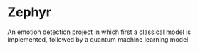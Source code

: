 # Zephyr
An emotion detection project in which first a classical model is implemented, followed by a quantum machine learning model.
